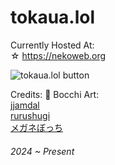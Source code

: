 # tokaua.lol
Currently Hosted At:<br>
☆ https://nekoweb.org
 

![tokaua.lol button](https://files.catbox.moe/qo7ypi.gif)

Credits:
🌸 Bocchi Art:<br>
[jjamdal](https://safebooru.donmai.us/posts/8658926)<br>
[rurushugi](https://safebooru.donmai.us/posts/8843184)<br>
[メガネぼっち](https://safebooru.donmai.us/posts/8891463)
###### 2024 ~ Present